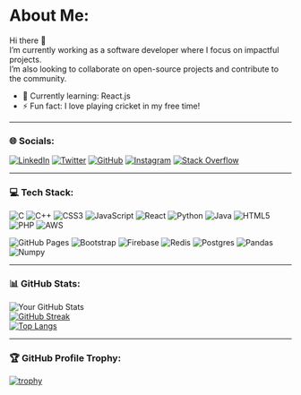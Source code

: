 # About Me:

Hi there 👋  
I’m currently working as a software developer where I focus on impactful projects.  
I’m also looking to collaborate on open-source projects and contribute to the community.

- 🌱 Currently learning: React.js  
- ⚡ Fun fact: I love playing cricket in my free time!  

---

### 🌐 Socials:

[![LinkedIn](https://img.shields.io/badge/LinkedIn-blue?style=for-the-badge&logo=linkedin)]([https://linkedin.com/in/bithor-son-177abb26a/])
[![Twitter](https://img.shields.io/badge/Twitter-blue?style=for-the-badge&logo=twitter)](https://twitter.com/yourprofile)
[![GitHub](https://img.shields.io/badge/GitHub-black?style=for-the-badge&logo=github)](https://github.com/bithorson1)
[![Instagram](https://img.shields.io/badge/Instagram-ff69b4?style=for-the-badge&logo=instagram)](https://instagram.com/yourusername)
[![Stack Overflow](https://img.shields.io/badge/Stack_Overflow-FE7A16?style=for-the-badge&logo=stack-overflow&logoColor=white)](https://stackoverflow.com/users/26406139/bithor-son)

---

### 💻 Tech Stack:

![C](https://img.shields.io/badge/C-00599C?style=for-the-badge&logo=c&logoColor=white)
![C++](https://img.shields.io/badge/C%2B%2B-00599C?style=for-the-badge&logo=c%2B%2B&logoColor=white)
![CSS3](https://img.shields.io/badge/CSS3-1572B6?style=for-the-badge&logo=css3&logoColor=white)
![JavaScript](https://img.shields.io/badge/JavaScript-323330?style=for-the-badge&logo=javascript&logoColor=F7DF1E)
![React](https://img.shields.io/badge/React-20232A?style=for-the-badge&logo=react&logoColor=61DAFB)
![Python](https://img.shields.io/badge/Python-3776AB?style=for-the-badge&logo=python&logoColor=white)
![Java](https://img.shields.io/badge/Java-ED8B00?style=for-the-badge&logo=java&logoColor=white)
![HTML5](https://img.shields.io/badge/HTML5-E34F26?style=for-the-badge&logo=html5&logoColor=white)
![PHP](https://img.shields.io/badge/PHP-777BB4?style=for-the-badge&logo=php&logoColor=white)
![AWS](https://img.shields.io/badge/AWS-232F3E?style=for-the-badge&logo=amazon-aws&logoColor=white)

![GitHub Pages](https://img.shields.io/badge/GitHub_Pages-222222?style=for-the-badge&logo=github-pages&logoColor=white)
![Bootstrap](https://img.shields.io/badge/Bootstrap-563D7C?style=for-the-badge&logo=bootstrap&logoColor=white)
![Firebase](https://img.shields.io/badge/Firebase-FFCA28?style=for-the-badge&logo=firebase&logoColor=white)
![Redis](https://img.shields.io/badge/Redis-DC382D?style=for-the-badge&logo=redis&logoColor=white)
![Postgres](https://img.shields.io/badge/Postgres-316192?style=for-the-badge&logo=postgresql&logoColor=white)
![Pandas](https://img.shields.io/badge/Pandas-150458?style=for-the-badge&logo=pandas&logoColor=white)
![Numpy](https://img.shields.io/badge/Numpy-013243?style=for-the-badge&logo=numpy&logoColor=white)

---

### 📊 GitHub Stats:

![Your GitHub Stats](https://github-readme-stats.vercel.app/api?username=bithorson1&show_icons=true&theme=dark)  
[![GitHub Streak](https://github-readme-streak-stats.herokuapp.com/?user=bithorson1&theme=dark)](https://git.io/streak-stats)  
[![Top Langs](https://github-readme-stats.vercel.app/api/top-langs/?username=bithorson1&layout=compact)](https://github.com/anuraghazra/github-readme-stats)

---

### 🏆 GitHub Profile Trophy:

[![trophy](https://github-profile-trophy.vercel.app/?username=bithorson1&theme=onedark)](https://github.com/ryo-ma/github-profile-trophy)

